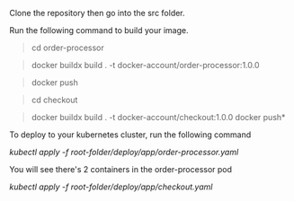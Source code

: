 
Clone the repository then go into the src folder.

Run the following command to build your image. 

>cd order-processor

>docker buildx build . -t  docker-account/order-processor:1.0.0

>docker push

>cd checkout

>docker buildx build . -t  docker-account/checkout:1.0.0
>docker push*


To deploy to your kubernetes cluster, run the following command

*kubectl apply -f root-folder/deploy/app/order-processor.yaml*

You will see there's 2 containers in the order-processor pod

*kubectl apply -f root-folder/deploy/app/checkout.yaml*

